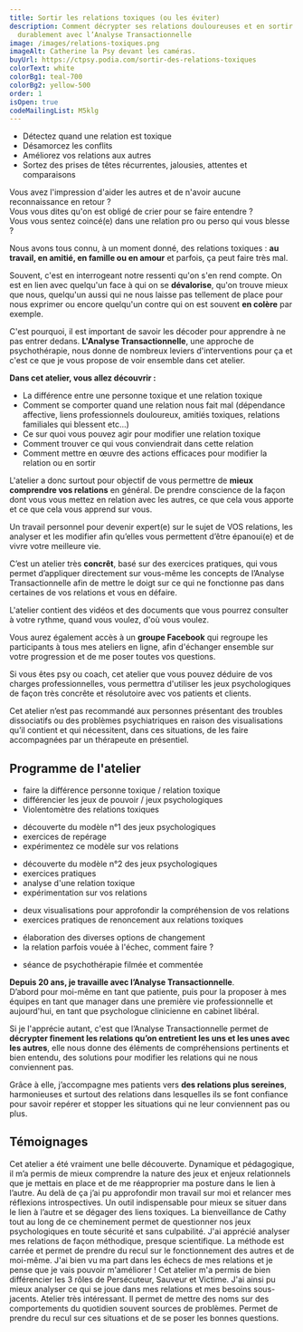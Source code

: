 ```yaml
---
title: Sortir les relations toxiques (ou les éviter)
description: Comment décrypter ses relations douloureuses et en sortir
  durablement avec l’Analyse Transactionnelle
image: /images/relations-toxiques.png
imageAlt: Catherine la Psy devant les caméras.
buyUrl: https://ctpsy.podia.com/sortir-des-relations-toxiques
colorText: white
colorBg1: teal-700
colorBg2: yellow-500
order: 1
isOpen: true
codeMailingList: M5klg
---
```


<display-text display='frame'>

* Détectez quand une relation est toxique
* Désamorcez les conflits
* Améliorez vos relations aux autres
* Sortez des prises de têtes récurrentes, jalousies, attentes et comparaisons 

</display-text>
 
Vous avez l'impression d'aider les autres et de n'avoir aucune reconnaissance en retour  ?  
Vous vous dites qu'on est obligé de crier pour se faire entendre ?  
Vous vous sentez coincé(e) dans une relation pro ou perso qui vous blesse ? 

Nous avons tous connu, à un moment donné, des relations toxiques : **au travail, en amitié, en famille ou en amour** et parfois, ça peut faire très mal.

Souvent, c'est en interrogeant notre ressenti qu'on s'en rend compte. On est en lien avec quelqu'un face à qui on se **dévalorise**, qu'on trouve mieux que nous, quelqu'un aussi qui ne nous laisse pas tellement de place pour nous exprimer ou encore quelqu'un contre qui on est souvent **en colère** par exemple.

C'est pourquoi, il est important de savoir les décoder pour apprendre à ne pas entrer dedans. **L'Analyse Transactionnelle**, une approche de psychothérapie, nous donne de nombreux leviers d'interventions pour ça et c'est ce que je vous propose de voir ensemble dans cet atelier.

**Dans cet atelier, vous allez découvrir :**  
* La différence entre une personne toxique et une relation toxique
* Comment se comporter quand une relation nous fait mal (dépendance affective, liens professionnels douloureux, amitiés toxiques, relations familiales qui blessent etc...)
* Ce sur quoi vous pouvez agir pour modifier une relation toxique
* Comment trouver ce qui vous conviendrait dans cette relation
* Comment mettre en œuvre des actions efficaces pour modifier la relation ou en sortir
<p></p>

L'atelier a donc surtout pour objectif de vous permettre de **mieux comprendre vos relations** en général. De prendre conscience de la façon dont vous vous mettez en relation avec les autres, ce que cela vous apporte et ce que cela vous apprend sur vous.

<display-text>Un travail personnel pour devenir expert(e) sur le sujet de VOS relations, les analyser et les modifier afin qu’elles vous permettent d’être épanoui(e) et de vivre votre meilleure vie.</display-text>

C’est un atelier très **concrêt**, basé sur des exercices pratiques, qui vous permet d’appliquer directement sur vous-même les concepts de l’Analyse Transactionnelle afin de mettre le doigt sur ce qui ne fonctionne pas dans certaines de vos relations et vous en défaire.

L'atelier contient des vidéos et des documents que vous pourrez consulter à votre rythme, quand vous voulez, d'où vous voulez.

Vous aurez également accès à un **groupe Facebook** qui regroupe les participants à tous mes ateliers en ligne, afin d'échanger ensemble sur votre progression et de me poser toutes vos questions.

Si vous êtes psy ou coach, cet atelier que vous pouvez déduire de vos charges professionnelles, vous permettra d'utiliser les jeux psychologiques de façon très concrête et résolutoire avec vos patients et clients.

Cet atelier n’est pas recommandé aux personnes présentant des troubles dissociatifs ou des problèmes psychiatriques en raison des visualisations qu’il contient et qui nécessitent, dans ces situations, de les faire accompagnées par un thérapeute en présentiel.

## Programme de l'atelier

<expandable title="Module 1 : partie théorique ">

* faire la différence personne toxique / relation toxique
* différencier les jeux de pouvoir / jeux psychologiques
* Violentomètre des relations toxiques

</expandable>

<expandable title="Module 2 : Chronologie des jeux toxiques">

* découverte du modèle n°1 des jeux psychologiques
* exercices de repérage
* expérimentez ce modèle sur vos relations

</expandable>

<expandable title="Module 3 : le modèle de Karpman">

* découverte du modèle n°2 des jeux psychologiques 
* exercices pratiques
* analyse d'une relation toxique
* expérimentation sur vos relations

</expandable>

<expandable title="Module 4 : visualisations">

* deux visualisations pour approfondir la compréhension de vos relations
* exercices pratiques de renoncement aux relations toxiques

</expandable>

<expandable title="Module 5 : la boite à outils">

* élaboration des diverses options de changement 
* la relation parfois vouée à l'échec, comment faire ?

</expandable>

<expandable title="Module 6 : étude de cas">

* séance de psychothérapie filmée et commentée

</expandable>

<pictos-atelier></pictos-atelier>

**Depuis 20 ans, je travaille avec l’Analyse Transactionnelle**.\
 D’abord pour moi-même en tant que patiente, puis pour la proposer à mes équipes en tant que manager dans une première vie professionnelle et aujourd'hui, en tant que psychologue clinicienne en cabinet libéral.

Si je l'apprécie autant, c'est que l’Analyse Transactionnelle permet de **décrypter finement les relations qu’on entretient les uns et les unes avec les autres**, elle nous donne des éléments de compréhensions pertinents et bien entendu, des solutions pour modifier les relations qui ne nous conviennent pas.

Grâce à elle, j’accompagne mes patients vers **des relations plus sereines**, harmonieuses et surtout des relations dans lesquelles ils se font confiance pour savoir repérer et stopper les situations qui ne leur conviennent pas ou plus.

<presentation></presentation>

## Témoignages

<testimonials>
<testimonial author="Marie" image="woman1">
Cet atelier a été vraiment une belle découverte. Dynamique et pédagogique, il m’a permis de mieux comprendre la nature des jeux et enjeux relationnels que je mettais en place et de me réapproprier ma posture dans le lien à l’autre. Au delà de ça j’ai pu approfondir mon travail sur moi et relancer mes réflexions introspectives. Un outil indispensable pour mieux se situer dans le lien à l’autre et se dégager des liens toxiques. La bienveillance de Cathy tout au long de ce cheminement permet de questionner nos jeux psychologiques en toute sécurité et sans culpabilité.
</testimonial>

<testimonial author="Léo" image="man1">
J'ai apprécié analyser mes relations de façon méthodique, presque scientifique. La méthode est carrée et permet de prendre du recul sur le fonctionnement des autres et de moi-même. J'ai bien vu ma part dans les échecs de mes relations et je pense que je vais pouvoir m'améliorer !
</testimonial>



<testimonial author="Livia" image="woman2">
Cet atelier m'a permis de bien différencier les 3 rôles de Persécuteur, Sauveur et Victime.
J'ai ainsi pu mieux analyser ce qui se joue dans mes relations et mes besoins sous-jacents.
</testimonial>

<testimonial author="Jean Michel" image="man2">
Atelier très intéressant. Il permet de mettre des noms sur des comportements du quotidien souvent sources de problèmes. Permet de prendre du recul sur ces situations et de se poser les bonnes questions. 
</testimonial>



</testimonials>
